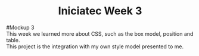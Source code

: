 <h1 align="center"> Iniciatec Week 3 </h1>

#Mockup 3 <br>
This week we learned more about CSS, such as the box model, position and table. <br>
This project is the integration with my own style model presented to me. 
